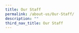 ```yaml
---
title: Our Staff
permalink: /about-us/Our-Staff/
description: ""
third_nav_title: Our Staff
---
```

